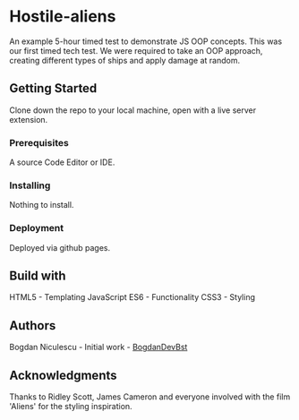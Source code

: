# Hostile-aliens

An example 5-hour timed test to demonstrate JS OOP concepts. This was our first timed tech test. We were required to take an OOP approach, creating different types of ships and apply damage at random.

## Getting Started

Clone down the repo to your local machine, open with a live server extension.

### Prerequisites

A source Code Editor or IDE.

### Installing

Nothing to install.

### Deployment

Deployed via github pages.

## Build with

HTML5 - Templating
JavaScript ES6 - Functionality
CSS3 - Styling

## Authors

Bogdan Niculescu - Initial work - [BogdanDevBst](https://github.com/BogdanDevBst)

## Acknowledgments
Thanks to Ridley Scott, James Cameron and everyone involved with the film 'Aliens' for the styling inspiration.
